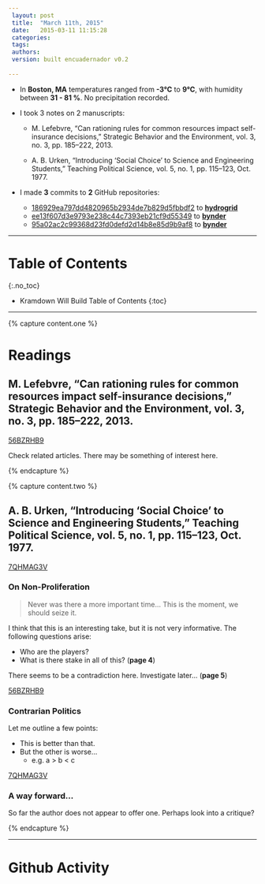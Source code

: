 ```yaml
--- 
 layout: post
 title:  "March 11th, 2015" 
 date:   2015-03-11 11:15:28 
 categories: 
 tags:
 authors:
 version: built encuadernador v0.2
 
--- 
```

  
* In __Boston, MA__ temperatures ranged from __-3℃__ to __9℃__, with humidity between __31 - 81 %__. 
No precipitation recorded. 

* I took 3 notes on 2 manuscripts:

    * M. Lefebvre, “Can rationing rules for common resources impact self-insurance decisions,” Strategic Behavior and the Environment, vol. 3, no. 3, pp. 185–222, 2013.

    * A. B. Urken, “Introducing ‘Social Choice’ to Science and Engineering Students,” Teaching Political Science, vol. 5, no. 1, pp. 115–123, Oct. 1977.

* I made __3__ commits to __2__ GitHub repositories:
    * [186929ea797dd4820965b2934de7b829d5fbbdf2](https://github.com/Kevin-M-Smith/hydrogrid/commit/186929ea797dd4820965b2934de7b829d5fbbdf2) to __[hydrogrid](https://github.com/Kevin-M-Smith/hydrogrid)__
    * [ee13f607d3e9793e238c44c7393eb21cf9d55349](https://github.com/Kevin-M-Smith/bynder/commit/ee13f607d3e9793e238c44c7393eb21cf9d55349) to __[bynder](https://github.com/Kevin-M-Smith/bynder)__
    * [95a02ac2c99368d23fd0defd2d14b8e85d9b9af8](https://github.com/Kevin-M-Smith/bynder/commit/95a02ac2c99368d23fd0defd2d14b8e85d9b9af8) to __[bynder](https://github.com/Kevin-M-Smith/bynder)__

<!--details--> 
________________________________________________________________________________________

# Table of Contents
{:.no_toc}

* Kramdown Will Build Table of Contents
{:toc}

________________________________________________________________________________________


{% capture content.one %}

# Readings 

## M. Lefebvre, “Can rationing rules for common resources impact self-insurance decisions,” Strategic Behavior and the Environment, vol. 3, no. 3, pp. 185–222, 2013.

<div class="note"><a href="https://www.zotero.org/groups/kevin-m-smith/items/56BZRHB9">56BZRHB9</a></div>

Check related articles. There may be something of interest here. 

{% endcapture %}


{% capture content.two %}

## A. B. Urken, “Introducing ‘Social Choice’ to Science and Engineering Students,” Teaching Political Science, vol. 5, no. 1, pp. 115–123, Oct. 1977.

<div class="note"><a href="https://www.zotero.org/groups/kevin-m-smith/items/56BZRHB9">7QHMAG3V</a></div>

### On Non-Proliferation

> Never was there a more important time... This is the moment, we should seize it. 

I think that this is an interesting take, but it is not very informative. The following questions arise: 

* Who are the players?
* What is there stake in all of this? (__page 4__)


There seems to be a contradiction here. Investigate later... (__page 5__)

<div class="note"><a href="https://www.zotero.org/groups/kevin-m-smith/items/56BZRHB9">56BZRHB9</a></div>

### Contrarian Politics

Let me outline a few points:

-   This is better than that.
-   But the other is worse...
    -   e.g. a \> b \< c


<div class="note"><a href="https://www.zotero.org/groups/kevin-m-smith/items/56BZRHB9">7QHMAG3V</a></div>


### A way forward...

So far the author does not appear to offer one. Perhaps look into a critique?

{% endcapture %}


________________________________________________________________________________________

# Github Activity



